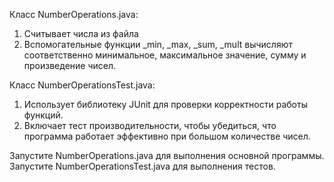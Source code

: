 Класс NumberOperations.java:
1) Считывает числа из файла
2) Вспомогательные функции _min, _max, _sum, _mult вычисляют соответственно минимальное, максимальное значение, сумму и произведение чисел.

Класс NumberOperationsTest.java:
1) Использует библиотеку JUnit для проверки корректности работы функций.
2) Включает тест производительности, чтобы убедиться, что программа работает эффективно при большом количестве чисел.


Запустите NumberOperations.java для выполнения основной программы.
Запустите NumberOperationsTest.java для выполнения тестов.
